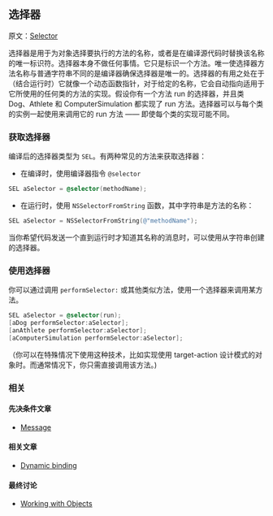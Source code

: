 ## 选择器

原文：[Selector](https://developer.apple.com/library/archive/documentation/General/Conceptual/DevPedia-CocoaCore/Selector.html#//apple_ref/doc/uid/TP40008195-CH48-SW1)

选择器是用于为对象选择要执行的方法的名称，或者是在编译源代码时替换该名称的唯一标识符。选择器本身不做任何事情。它只是标识一个方法。唯一使选择器方法名称与普通字符串不同的是编译器确保选择器是唯一的。选择器的有用之处在于（结合运行时）它就像一个动态函数指针，对于给定的名称，它会自动指向适用于它所使用的任何类的方法的实现。假设你有一个方法 run 的选择器，并且类 Dog、Athlete 和 ComputerSimulation 都实现了 run 方法。选择器可以与每个类的实例一起使用来调用它的 run 方法 —— 即使每个类的实现可能不同。

### 获取选择器

编译后的选择器类型为 `SEL`。有两种常见的方法来获取选择器：

* 在编译时，使用编译器指令 `@selector`

```objectivec
SEL aSelector = @selector(methodName);
```

* 在运行时，使用 `NSSelectorFromString` 函数，其中字符串是方法的名称：

```objectivec
SEL aSelector = NSSelectorFromString(@"methodName");
```


当你希望代码发送一个直到运行时才知道其名称的消息时，可以使用从字符串创建的选择器。

### 使用选择器

你可以通过调用 `performSelector:` 或其他类似方法，使用一个选择器来调用某方法。

```objectivec
SEL aSelector = @selector(run);
[aDog performSelector:aSelector];
[anAthlete performSelector:aSelector];
[aComputerSimulation performSelector:aSelector];
```

（你可以在特殊情况下使用这种技术，比如实现使用 target-action 设计模式的对象时。而通常情况下，你只需直接调用该方法。)

### 相关

#### 先决条件文章

* [Message](https://developer.apple.com/library/archive/documentation/General/Conceptual/DevPedia-CocoaCore/Message.html#//apple_ref/doc/uid/TP40008195-CH59-SW1)

#### 相关文章

- [Dynamic binding](https://developer.apple.com/library/archive/documentation/General/Conceptual/DevPedia-CocoaCore/DynamicBinding.html#//apple_ref/doc/uid/TP40008195-CH15-SW1)

#### 最终讨论

* [Working with Objects](https://developer.apple.com/library/archive/documentation/Cocoa/Conceptual/ProgrammingWithObjectiveC/WorkingwithObjects/WorkingwithObjects.html#//apple_ref/doc/uid/TP40011210-CH4)